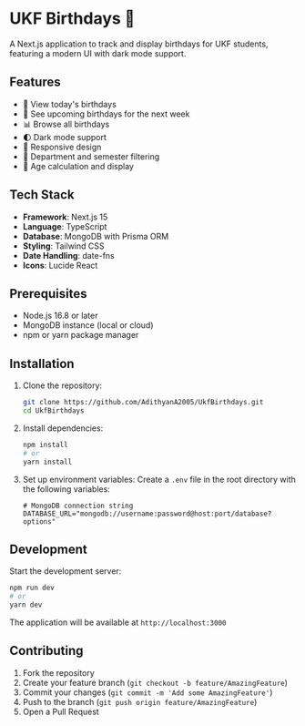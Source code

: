 # UKF Birthdays 🎂

A Next.js application to track and display birthdays for UKF students, featuring a modern UI with dark mode support.

## Features

- 📅 View today's birthdays
- 🔮 See upcoming birthdays for the next week
- 📊 Browse all birthdays
- 🌓 Dark mode support
- 📱 Responsive design
- 🎯 Department and semester filtering
- 🎂 Age calculation and display

## Tech Stack

- **Framework**: Next.js 15
- **Language**: TypeScript
- **Database**: MongoDB with Prisma ORM
- **Styling**: Tailwind CSS
- **Date Handling**: date-fns
- **Icons**: Lucide React

## Prerequisites

- Node.js 16.8 or later
- MongoDB instance (local or cloud)
- npm or yarn package manager

## Installation

1. Clone the repository:
   ```bash
   git clone https://github.com/AdithyanA2005/UkfBirthdays.git
   cd UkfBirthdays
   ```

2. Install dependencies:
   ```bash
   npm install
   # or
   yarn install
   ```

3. Set up environment variables:
   Create a `.env` file in the root directory with the following variables:
   ```env
   # MongoDB connection string
   DATABASE_URL="mongodb://username:password@host:port/database?options"
   ```

## Development

Start the development server:
```bash
npm run dev
# or
yarn dev
```

The application will be available at `http://localhost:3000`

## Contributing

1. Fork the repository
2. Create your feature branch (`git checkout -b feature/AmazingFeature`)
3. Commit your changes (`git commit -m 'Add some AmazingFeature'`)
4. Push to the branch (`git push origin feature/AmazingFeature`)
5. Open a Pull Request
